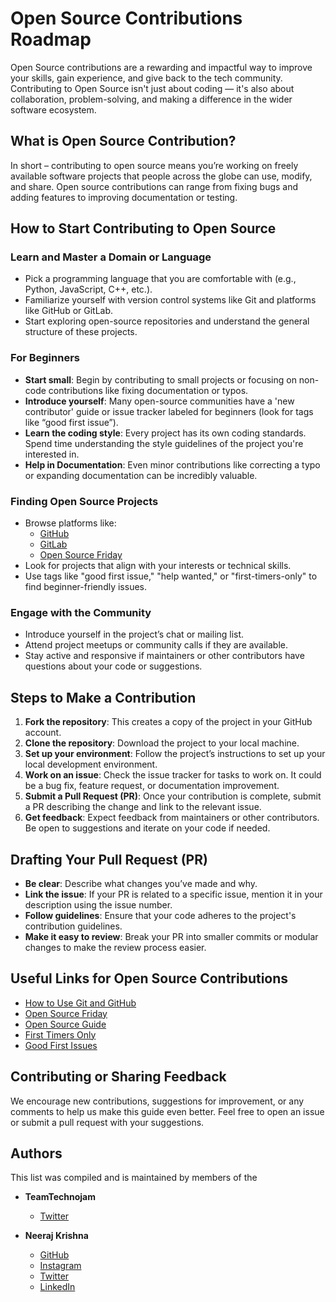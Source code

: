 # Open Source Contributions Roadmap

Open Source contributions are a rewarding and impactful way to improve your skills, gain experience, and give back to the tech community. Contributing to Open Source isn't just about coding — it's also about collaboration, problem-solving, and making a difference in the wider software ecosystem.

## What is Open Source Contribution?

In short – contributing to open source means you’re working on freely available software projects that people across the globe can use, modify, and share. Open source contributions can range from fixing bugs and adding features to improving documentation or testing.

## How to Start Contributing to Open Source

### Learn and Master a Domain or Language
* Pick a programming language that you are comfortable with (e.g., Python, JavaScript, C++, etc.).
* Familiarize yourself with version control systems like Git and platforms like GitHub or GitLab.
* Start exploring open-source repositories and understand the general structure of these projects.

### For Beginners
* **Start small**: Begin by contributing to small projects or focusing on non-code contributions like fixing documentation or typos.
* **Introduce yourself**: Many open-source communities have a 'new contributor' guide or issue tracker labeled for beginners (look for tags like “good first issue”).
* **Learn the coding style**: Every project has its own coding standards. Spend time understanding the style guidelines of the project you're interested in.
* **Help in Documentation**: Even minor contributions like correcting a typo or expanding documentation can be incredibly valuable.

### Finding Open Source Projects
* Browse platforms like:
  * [GitHub](https://github.com/)
  * [GitLab](https://gitlab.com/)
  * [Open Source Friday](https://opensourcefriday.com/)
* Look for projects that align with your interests or technical skills.
* Use tags like "good first issue," "help wanted," or "first-timers-only" to find beginner-friendly issues.
  
### Engage with the Community
* Introduce yourself in the project’s chat or mailing list.
* Attend project meetups or community calls if they are available.
* Stay active and responsive if maintainers or other contributors have questions about your code or suggestions.

## Steps to Make a Contribution

1. **Fork the repository**: This creates a copy of the project in your GitHub account.
2. **Clone the repository**: Download the project to your local machine.
3. **Set up your environment**: Follow the project’s instructions to set up your local development environment.
4. **Work on an issue**: Check the issue tracker for tasks to work on. It could be a bug fix, feature request, or documentation improvement.
5. **Submit a Pull Request (PR)**: Once your contribution is complete, submit a PR describing the change and link to the relevant issue.
6. **Get feedback**: Expect feedback from maintainers or other contributors. Be open to suggestions and iterate on your code if needed.

## Drafting Your Pull Request (PR)
* **Be clear**: Describe what changes you’ve made and why.
* **Link the issue**: If your PR is related to a specific issue, mention it in your description using the issue number.
* **Follow guidelines**: Ensure that your code adheres to the project's contribution guidelines.
* **Make it easy to review**: Break your PR into smaller commits or modular changes to make the review process easier.

## Useful Links for Open Source Contributions
* [How to Use Git and GitHub](https://guides.github.com/introduction/git-handbook/)
* [Open Source Friday](https://opensourcefriday.com/)
* [Open Source Guide](https://opensource.guide/)
* [First Timers Only](https://www.firsttimersonly.com/)
* [Good First Issues](https://goodfirstissue.dev/)

## Contributing or Sharing Feedback

We encourage new contributions, suggestions for improvement, or any comments to help us make this guide even better. Feel free to open an issue or submit a pull request with your suggestions.

## Authors

This list was compiled and is maintained by members of the 
* **TeamTechnojam**
  * [Twitter](https://twitter.com/technojam_gu)
  
* **Neeraj Krishna**
  * [GitHub](https://github.com/Neeraj-x0)
  * [Instagram](https://instagram.com/neeraj.x0)
  * [Twitter](https://twitter.com/Neeraj_x0)
  * [LinkedIn](https://www.linkedin.com/in/neeraj-x0/)
